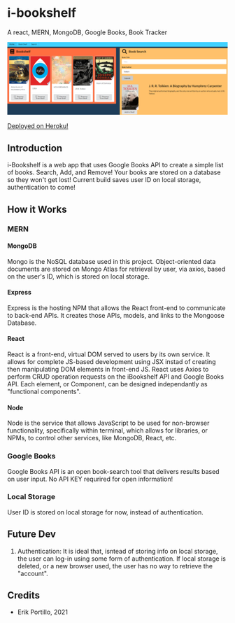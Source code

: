 # i-bookshelf
A react, MERN, MongoDB, Google Books, Book Tracker

![example](./searchExample.PNG)

[Deployed on Heroku!](https://i-bookshelf.herokuapp.com/)

## Introduction
i-Bookshelf is a web app that uses Google Books API to create a simple list of books. Search, Add, and Remove! Your books are stored on a database so they won't get lost! Current build saves user ID on local storage, authentication to come!

## How it Works

### MERN

#### MongoDB
Mongo is the NoSQL database used in this project. Object-oriented data documents are stored on Mongo Atlas for retrieval by user, via axios, based on the user's ID, which is stored on local storage.

#### Express
Express is the hosting NPM that allows the React front-end to communicate to back-end APIs. It creates those APIs, models, and links to the Mongoose Database.

#### React
React is a front-end, virtual DOM served to users by its own service. It allows for complete JS-based development using JSX instad of creating then manipulating DOM elements in front-end JS. React uses Axios to perform CRUD operation requests on the iBookshelf API and Google Books API. Each element, or Component, can be designed independantly as "functional components".

#### Node
Node is the service that allows JavaScript to be used for non-browser functionality, specifically within terminal, which allows for libraries, or NPMs, to control other services, like MongoDB, React, etc.

### Google Books
Google Books API is an open book-search tool that delivers results based on user input. No API KEY requrired for open information!

### Local Storage
User ID is stored on local storage for now, instead of authentication.

## Future Dev

1. Authentication: It is ideal that, isntead of storing info on local storage, the user can log-in using some form of authentication. If local storage is deleted, or a new browser used, the user has no way to retrieve the "account".

## Credits

* Erik Portillo, 2021